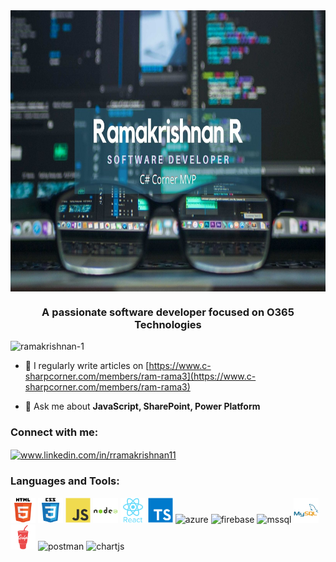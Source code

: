 <img  align="center" src="https://github.com/Ramakrishnan-1/Ramakrishnan-1/blob/main/Header.jpg?raw=true" alt="banner" width="850" height="450"/>
<!-- <h1 align="center">Hi 👋, I'm Ramakrishnan</h1> -->
<h3 align="center">A passionate software developer focused on O365 Technologies</h3>

<p align="left"> <img src="https://komarev.com/ghpvc/?username=ramakrishnan-1&label=Profile%20views&color=0e75b6&style=flat" alt="ramakrishnan-1" /> </p>

<!-- <p align="left"> <a href="https://github.com/ryo-ma/github-profile-trophy"><img src="https://github-profile-trophy.vercel.app/?username=ramakrishnan-1" alt="ramakrishnan-1" /></a> </p> -->

- 📝 I regularly write articles on [https://www.c-sharpcorner.com/members/ram-rama3](https://www.c-sharpcorner.com/members/ram-rama3)

- 💬 Ask me about **JavaScript, SharePoint, Power Platform**

<h3 align="left">Connect with me:</h3>
<p align="left">
<a href="https://www.linkedin.com/in/rramakrishnan11/" target="blank"><img align="center" src="https://raw.githubusercontent.com/rahuldkjain/github-profile-readme-generator/master/src/images/icons/Social/linked-in-alt.svg" alt="www.linkedin.com/in/rramakrishnan11" height="30" width="40" /></a>
</p>

<h3 align="left">Languages and Tools:</h3>
 <p align="left">
         <img src="https://raw.githubusercontent.com/devicons/devicon/master/icons/html5/html5-original-wordmark.svg"
            alt="html5"
            width="40"
            height="40"/>
         <img src="https://raw.githubusercontent.com/devicons/devicon/master/icons/css3/css3-original-wordmark.svg"
         	alt="css3"
            width="40"
            height="40"/>
             <img src="https://raw.githubusercontent.com/devicons/devicon/master/icons/javascript/javascript-original.svg"
            alt="javascript"
            width="40"
            height="40"/>
             <img src="https://raw.githubusercontent.com/devicons/devicon/master/icons/nodejs/nodejs-original-wordmark.svg"
            alt="nodejs"
            width="40"
            height="40" />         
         <img src="https://raw.githubusercontent.com/devicons/devicon/master/icons/react/react-original-wordmark.svg"
            alt="react"
            width="40"
            height="40" />
         <img src="https://raw.githubusercontent.com/devicons/devicon/master/icons/typescript/typescript-original.svg"
            alt="typescript"
            width="40"
            height="40" />
            <img src="https://www.vectorlogo.zone/logos/microsoft_azure/microsoft_azure-icon.svg"
            alt="azure"
            width="40"
            height="40" />
         <img src="https://www.vectorlogo.zone/logos/firebase/firebase-icon.svg"
            alt="firebase"
            width="40"
            height="40" />
         <img src="https://www.svgrepo.com/show/303229/microsoft-sql-server-logo.svg"
            alt="mssql"
            width="40"
            height="40" />
         <img src="https://raw.githubusercontent.com/devicons/devicon/master/icons/mysql/mysql-original-wordmark.svg"
            alt="mysql"
            width="40"
            height="40" />
            <img src="https://raw.githubusercontent.com/devicons/devicon/master/icons/gulp/gulp-plain.svg"
            alt="gulp"
            width="40"
            height="40" />
            <img src="https://www.vectorlogo.zone/logos/getpostman/getpostman-icon.svg"
            alt="postman"
            width="40"
            height="40" />
         <img src="https://www.chartjs.org/media/logo-title.svg"
            alt="chartjs"
            width="40"
            height="40" />
      </p>
